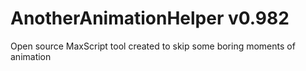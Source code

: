 # AnotherAnimationHelper v0.982
Open source MaxScript tool created to skip some boring moments of animation
